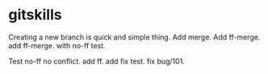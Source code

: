 # gitskills

Creating a new branch is quick and simple thing.
Add merge.
Add ff-merge.
add ff-merge.
with no-ff test.


Test no-ff no conflict.
add ff.
add fix test.
fix bug/101.

